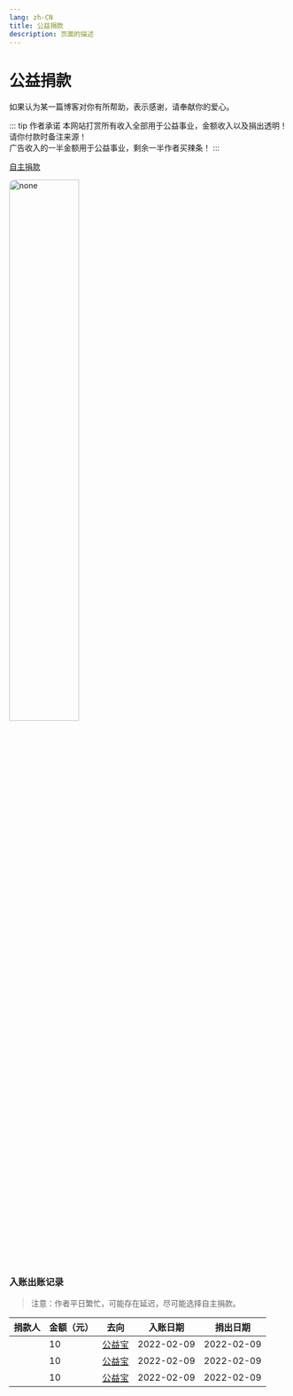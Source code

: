 ```yaml
---
lang: zh-CN  
title: 公益捐款  
description: 页面的描述
---
```


# 公益捐款

如果认为某一篇博客对你有所帮助，表示感谢，请奉献你的爱心。

::: tip 作者承诺
本网站打赏所有收入全部用于公益事业，金额收入以及捐出透明！请你付款时备注来源！  
广告收入的一半金额用于公益事业，剩余一半作者买辣条！
:::

[自主捐款](https://www.gongyibao.cn/#/index)

<img src="https://oss-xuxin.oss-cn-beijing.aliyuncs.com/blog/img/wxskm.png" alt="none" style="width: 50%;height: 50%;border-radius: 10px;">

### 入账出账记录
> 注意：作者平日繁忙，可能存在延迟，尽可能选择自主捐款。

| 捐款人 | 金额（元） | 去向 | 入账日期 |捐出日期 |
| -----| ---- | ---- |----|----|
|  | 10 | [公益宝](https://www.gongyibao.cn/#/detail-type3?id=c4c4d824-fafd-442a-abb4-54bf0915bbf4) | 2022-02-09|2022-02-09|
|  | 10 | [公益宝](https://www.gongyibao.cn/#/detail-type3?id=f13edd16-443c-4cf2-9bae-5b358c0a76cb) | 2022-02-09|2022-02-09|
|  | 10 | [公益宝](https://www.gongyibao.cn/#/detail-type3?id=26fe3671-3297-4b28-b8b1-f270f8237785) | 2022-02-09|2022-02-09|



<Comment></Comment>
